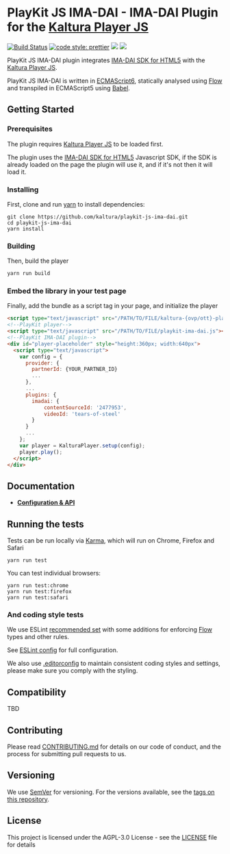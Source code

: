 # PlayKit JS IMA-DAI - IMA-DAI Plugin for the [Kaltura Player JS]

[![Build Status](https://github.com/kaltura/playkit-js-ima-dai/actions/workflows/run_canary_full_flow.yaml/badge.svg)](https://github.com/kaltura/playkit-js-ima-dai/actions/workflows/run_canary_full_flow.yaml)
[![code style: prettier](https://img.shields.io/badge/code_style-prettier-ff69b4.svg?style=flat-square)](https://github.com/prettier/prettier)
[![](https://img.shields.io/npm/v/@playkit-js/playkit-js-ima-dai/latest.svg)](https://www.npmjs.com/package/@playkit-js/playkit-js-ima-dai)
[![](https://img.shields.io/npm/v/@playkit-js/playkit-js-ima-dai/canary.svg)](https://www.npmjs.com/package/@playkit-js/playkit-js-ima-dai/v/canary)

PlayKit JS IMA-DAI plugin integrates [IMA-DAI SDK for HTML5] with the [Kaltura Player JS].

PlayKit JS IMA-DAI is written in [ECMAScript6], statically analysed using [Flow] and transpiled in ECMAScript5 using [Babel].

[ima-dai sdk for html5]: https://developers.google.com/interactive-media-ads/docs/sdks/html5/dai/
[flow]: https://flow.org/
[ecmascript6]: https://github.com/ericdouglas/ES6-Learning#articles--tutorials
[babel]: https://babeljs.io
[kaltura player js]: https://github.com/kaltura/kaltura-player-js

## Getting Started

### Prerequisites

The plugin requires [Kaltura Player JS] to be loaded first.

The plugin uses the [IMA-DAI SDK for HTML5] Javascript SDK, if the SDK is already loaded on the page the plugin will use it, and if it's not then it will load it.

### Installing

First, clone and run [yarn] to install dependencies:

[yarn]: https://yarnpkg.com/lang/en/

```
git clone https://github.com/kaltura/playkit-js-ima-dai.git
cd playkit-js-ima-dai
yarn install
```

### Building

Then, build the player

```javascript
yarn run build
```

### Embed the library in your test page

Finally, add the bundle as a script tag in your page, and initialize the player

```html
<script type="text/javascript" src="/PATH/TO/FILE/kaltura-{ovp/ott}-player.js"></script>
<!--PlayKit player-->
<script type="text/javascript" src="/PATH/TO/FILE/playkit-ima-dai.js"></script>
<!--PlayKit IMA-DAI plugin-->
<div id="player-placeholder" style="height:360px; width:640px">
  <script type="text/javascript">
    var config = {
      provider: {
        partnerId: {YOUR_PARTNER_ID}
        ...
      },
      ...
      plugins: {
        imadai: {
            contentSourceId: '2477953',
            videoId: 'tears-of-steel'
        }
      }
      ...
    };
    var player = KalturaPlayer.setup(config);
    player.play();
  </script>
</div>
```

## Documentation

- **[Configuration & API](docs/api.md)**

## Running the tests

Tests can be run locally via [Karma], which will run on Chrome, Firefox and Safari

[karma]: https://karma-runner.github.io/1.0/index.html

```
yarn run test
```

You can test individual browsers:

```
yarn run test:chrome
yarn run test:firefox
yarn run test:safari
```

### And coding style tests

We use ESLint [recommended set](http://eslint.org/docs/rules/) with some additions for enforcing [Flow] types and other rules.

See [ESLint config](.eslintrc.json) for full configuration.

We also use [.editorconfig](.editorconfig) to maintain consistent coding styles and settings, please make sure you comply with the styling.

## Compatibility

TBD

## Contributing

Please read [CONTRIBUTING.md](https://gist.github.com/PurpleBooth/b24679402957c63ec426) for details on our code of conduct, and the process for submitting pull requests to us.

## Versioning

We use [SemVer](http://semver.org/) for versioning. For the versions available, see the [tags on this repository](https://github.com/kaltura/playkit-js-ima-dai/tags).

## License

This project is licensed under the AGPL-3.0 License - see the [LICENSE](LICENSE) file for details

```

```
